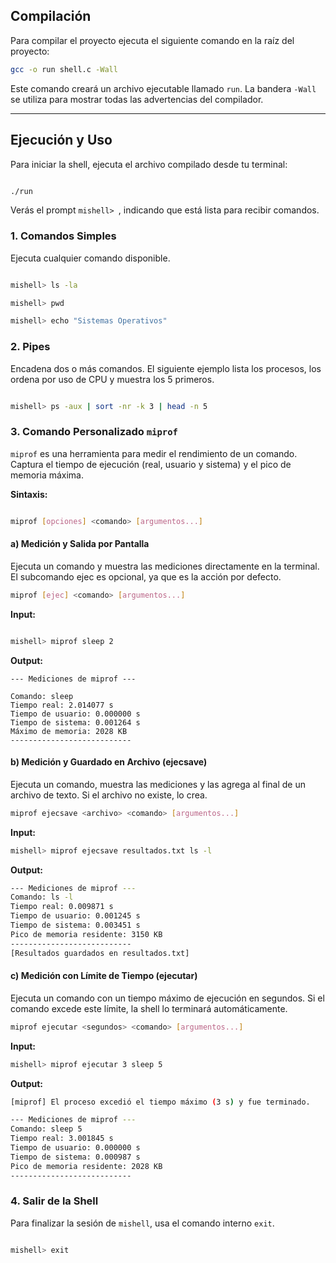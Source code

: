 
## Compilación
Para compilar el proyecto ejecuta el siguiente comando en la raíz del proyecto:
```bash
gcc -o run shell.c -Wall
```
Este comando creará un archivo ejecutable llamado `run`. La bandera `-Wall` se utiliza para mostrar todas las advertencias del compilador.

---  

  
## Ejecución y Uso

  

Para iniciar la shell, ejecuta el archivo compilado desde tu terminal:

  

```bash

./run

```

  

Verás el prompt `mishell> `, indicando que está lista para recibir comandos.

  

### 1. Comandos Simples

  

Ejecuta cualquier comando disponible.

  

```bash

mishell> ls -la

mishell> pwd

mishell> echo "Sistemas Operativos"

```

  

### 2. Pipes

  

Encadena dos o más comandos. El siguiente ejemplo lista los procesos, los ordena por uso de CPU y muestra los 5 primeros.

  

```bash

mishell> ps -aux | sort -nr -k 3 | head -n 5

```

  

### 3. Comando Personalizado `miprof`

  

`miprof` es una herramienta para medir el rendimiento de un comando. Captura el tiempo de ejecución (real, usuario y sistema) y el pico de memoria máxima.

  

**Sintaxis:**

```bash

miprof [opciones] <comando> [argumentos...]

```


#### a) Medición y Salida por Pantalla

  

Ejecuta un comando y muestra las mediciones directamente en la terminal. El subcomando ejec es opcional, ya que es la acción por defecto.


```bash
miprof [ejec] <comando> [argumentos...]
```

**Input:**

```bash

mishell> miprof sleep 2

```

**Output:**

```
--- Mediciones de miprof ---

Comando: sleep
Tiempo real: 2.014077 s
Tiempo de usuario: 0.000000 s
Tiempo de sistema: 0.001264 s
Máximo de memoria: 2028 KB
---------------------------

```
#### b) Medición y Guardado en Archivo (ejecsave)

Ejecuta un comando, muestra las mediciones y las agrega al final de un archivo de texto. Si el archivo no existe, lo crea.
```bash
miprof ejecsave <archivo> <comando> [argumentos...]
```

**Input:**
```bash
mishell> miprof ejecsave resultados.txt ls -l
```

**Output:**
```bash
--- Mediciones de miprof ---
Comando: ls -l
Tiempo real: 0.009871 s
Tiempo de usuario: 0.001245 s
Tiempo de sistema: 0.003451 s
Pico de memoria residente: 3150 KB
---------------------------
[Resultados guardados en resultados.txt]
```

#### c) Medición con Límite de Tiempo (ejecutar)

Ejecuta un comando con un tiempo máximo de ejecución en segundos. Si el comando excede este límite, la shell lo terminará automáticamente.

```bash
miprof ejecutar <segundos> <comando> [argumentos...]
```

**Input:**
```bash
mishell> miprof ejecutar 3 sleep 5
```

**Output:**
```bash
[miprof] El proceso excedió el tiempo máximo (3 s) y fue terminado.

--- Mediciones de miprof ---
Comando: sleep 5
Tiempo real: 3.001845 s
Tiempo de usuario: 0.000000 s
Tiempo de sistema: 0.000987 s
Pico de memoria residente: 2028 KB
---------------------------
```

### 4. Salir de la Shell

Para finalizar la sesión de `mishell`, usa el comando interno `exit`.

  

```bash

mishell> exit

```

